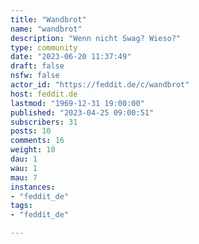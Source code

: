 ```yaml
---
title: "Wandbrot" 
name: "wandbrot"
description: "Wenn nicht Swag? Wieso?"
type: community
date: "2023-06-20 11:37:49"
draft: false
nsfw: false
actor_id: "https://feddit.de/c/wandbrot"
host: feddit.de
lastmod: "1969-12-31 19:00:00"
published: "2023-04-25 09:00:51"
subscribers: 31
posts: 10
comments: 16
weight: 10
dau: 1
wau: 1
mau: 7
instances:
- "feddit_de"
tags: 
- "feddit_de"

---
```

